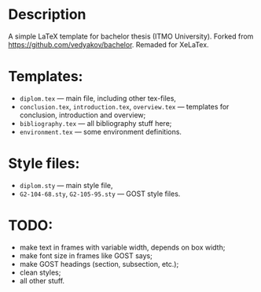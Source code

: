 # Description
A simple LaTeX template for bachelor thesis (ITMO University).
Forked from https://github.com/vedyakov/bachelor. Remaded for XeLaTex.


# Templates:
* ``diplom.tex`` — main file, including other tex-files,
* ``conclusion.tex``, ``introduction.tex``, ``overview.tex`` — templates for conclusion, introduction and overview;
* ``bibliography.tex`` — all bibliography stuff here;
* ``environment.tex`` — some environment definitions.

# Style files:
* ``diplom.sty`` — main style file,
* ``G2-104-68.sty``, ``G2-105-95.sty`` — GOST style files.

# TODO:
* make text in frames with variable width, depends on box width;
* make font size in frames like GOST says;
* make GOST headings (section, subsection, etc.);
* clean styles;
* all other stuff.